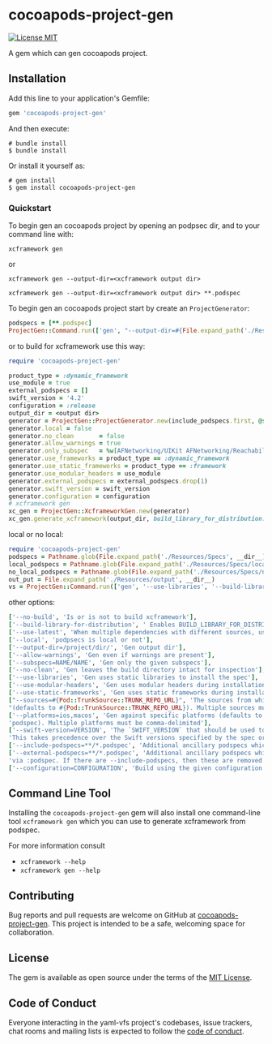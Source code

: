 # cocoapods-project-gen

[![License MIT](https://img.shields.io/badge/license-MIT-green.svg?style=flat)](https://raw.githubusercontent.com/Cat1237/cocoapods-project-gen/main/LICENSE)&nbsp;

A gem which can gen cocoapods project.

## Installation

Add this line to your application's Gemfile:

```ruby
gem 'cocoapods-project-gen'
```

And then execute:

```shell
# bundle install
$ bundle install
```

Or install it yourself as:

```shell
# gem install
$ gem install cocoapods-project-gen
```

### Quickstart

To begin gen an cocoapods project by opening an podpsec dir, and to your command line with:

```shell
xcframework gen 
```

or

```shell
xcframework gen --output-dir=<xcframework output dir>
```

```shell
xcframework gen --output-dir=<xcframework output dir> **.podspec
```

To begin gen an cocoapods project start by create an `ProjectGenerator`:

```ruby
podspecs = [**.podspec]
ProjectGen::Command.run(['gen', "--output-dir=#{File.expand_path('./Resources/output', __dir__)}", *podspecs])
```

or to build for xcframework use this way:

```ruby
require 'cocoapods-project-gen'

product_type = :dynamic_framework
use_module = true
external_podspecs = []
swift_version = '4.2'
configuration = :release
output_dir = <output dir>
generator = ProjectGen::ProjectGenerator.new(include_podspecs.first, @sources, @platforms)
generator.local = false
generator.no_clean       = false
generator.allow_warnings = true
generator.only_subspec   = %w[AFNetworking/UIKit AFNetworking/Reachability]
generator.use_frameworks = product_type == :dynamic_framework
generator.use_static_frameworks = product_type == :framework
generator.use_modular_headers = use_module
generator.external_podspecs = external_podspecs.drop(1)
generator.swift_version = swift_version
generator.configuration = configuration
# xcframework gen
xc_gen = ProjectGen::XcframeworkGen.new(generator)
xc_gen.generate_xcframework(output_dir, build_library_for_distribution: true)
```

local or no local:

```ruby
require 'cocoapods-project-gen'
podspecs = Pathname.glob(File.expand_path('./Resources/Specs', __dir__) + '/*.podspec{.json,}')
local_podspecs = Pathname.glob(File.expand_path('./Resources/Specs/local/**', __dir__) + '/*.podspec{.json,}').join(',')
no_local_podspecs = Pathname.glob(File.expand_path('./Resources/Specs/no_local/', __dir__) + '**/*.podspec{.json,}').join(',')
out_put = File.expand_path('./Resources/output', __dir__)
vs = ProjectGen::Command.run(['gen', '--use-libraries', '--build-library-for-distribution', '--sources=https://github.com/CocoaPods/Specs.git', *podspecs, "--include-podspecs=#{local_podspecs}", "--external-podspecs=#{no_local_podspecs}", "--output-dir=#{out_put}"])
```

other options:

```ruby
['--no-build', 'Is or is not to build xcframework'],
['--build-library-for-distribution', ' Enables BUILD_LIBRARY_FOR_DISTRIBUTION'],
['--use-latest', 'When multiple dependencies with different sources, use latest.'],
['--local', 'podpsecs is local or not'],
['--output-dir=/project/dir/', 'Gen output dir'],
['--allow-warnings', 'Gen even if warnings are present'],
['--subspecs=NAME/NAME', 'Gen only the given subspecs'],
['--no-clean', 'Gen leaves the build directory intact for inspection'],
['--use-libraries', 'Gen uses static libraries to install the spec'],
['--use-modular-headers', 'Gen uses modular headers during installation'],
['--use-static-frameworks', 'Gen uses static frameworks during installation'],
["--sources=#{Pod::TrunkSource::TRUNK_REPO_URL}", 'The sources from which to pull dependent pods ' \
"(defaults to #{Pod::TrunkSource::TRUNK_REPO_URL}). Multiple sources must be comma-delimited"],
['--platforms=ios,macos', 'Gen against specific platforms (defaults to all platforms supported by the ' \
'podspec). Multiple platforms must be comma-delimited'],
['--swift-version=VERSION', 'The `SWIFT_VERSION` that should be used to gen the spec. ' \
'This takes precedence over the Swift versions specified by the spec or a `.swift-version` file'],
['--include-podspecs=**/*.podspec', 'Additional ancillary podspecs which are used for gening via :path'],
['--external-podspecs=**/*.podspec', 'Additional ancillary podspecs which are used for gening '\
'via :podspec. If there are --include-podspecs, then these are removed from them'],
['--configuration=CONFIGURATION', 'Build using the given configuration (defaults to Release)']
```

## Command Line Tool

Installing the `cocoapods-project-gen` gem will also install one command-line tool `xcframework gen`  which you can use to generate xcframework from podspec.

For more information consult

- `xcframework --help`
- `xcframework gen --help`

## Contributing

Bug reports and pull requests are welcome on GitHub at [cocoapods-project-gen](https://github.com/Cat1237/cocoapods-project-gen). This project is intended to be a safe, welcoming space for collaboration.

## License

The gem is available as open source under the terms of the [MIT License](https://opensource.org/licenses/MIT).

## Code of Conduct

Everyone interacting in the yaml-vfs project's codebases, issue trackers, chat rooms and mailing lists is expected to follow the [code of conduct](https://github.com/Cat1237/cocoapods-project-gen/main/CODE_OF_CONDUCT.md).
